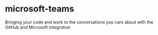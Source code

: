 # microsoft-teams
Bringing your code and work to the conversations you care about with the GitHub and Microsoft integration
